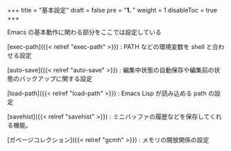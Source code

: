 +++
title = "基本設定"
draft = false
pre = "<b>1. </b>"
weight = 1
disableToc = true
+++

Emacs の基本動作に関わる部分をここでは設定している

[exec-path]({{< relref "exec-path" >}})
: PATH などの環境変数を shell と合わせる設定

[auto-save]({{< relref "auto-save" >}})
: 編集中状態の自動保存や編集前の状態のバックアップに関する設定

[load-path]({{< relref "load-path" >}})
: Emacs Lisp が読み込める path の設定

[savehist]({{< relref "savehist" >}})
: ミニバッファの履歴などを保存してくれる機能。

[ガベージコレクション]({{< relref "gcmh" >}})
: メモリの開放関係の設定
